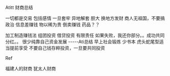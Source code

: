 Atitt 财商总结

一切都是交易 
包括感情  一旦套牢  异地解套
胆大 
换地方发财
商人无祖国，不要搞政治
信息差赚钱   物以稀为贵 倒卖赚钱
药品？？

加工制造赚钱法
组团投资   借贷投资 有限责任
如果失败，我还你部分。。成功共同分红。。
很少纯靠自己资金发展
-----Ati总结
早上社会锻炼  少书本
虎头蛇尾型适当提前享受
不要自己钱存粹投资，一旦要共同投资

Ref

福建人的财商
犹太人财商

